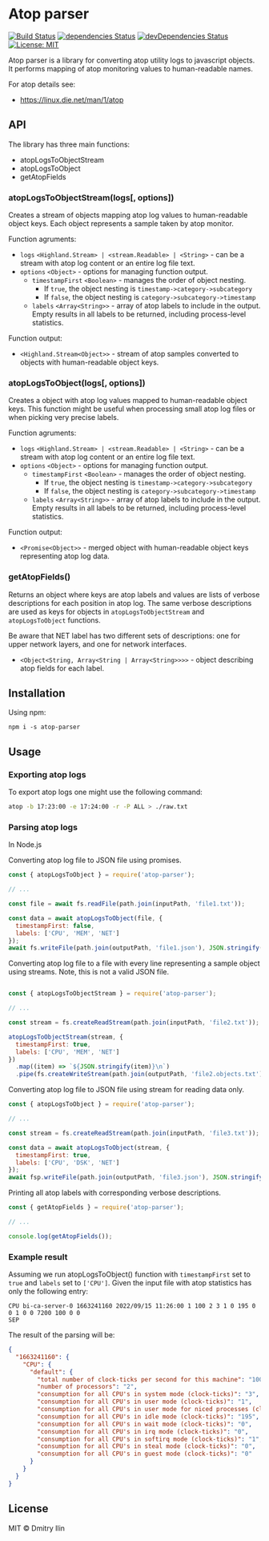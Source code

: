 # Atop parser

[![Build Status](https://travis-ci.org/rnd-student-lab/atop-parser.svg?branch=master)](https://travis-ci.org/rnd-student-lab/atop-parser)
[![dependencies Status](https://david-dm.org/rnd-student-lab/atop-parser/status.svg)](https://david-dm.org/rnd-student-lab/atop-parser)
[![devDependencies Status](https://david-dm.org/rnd-student-lab/atop-parser/dev-status.svg)](https://david-dm.org/rnd-student-lab/atop-parser?type=dev)
[![License: MIT](https://img.shields.io/badge/License-MIT-blue.svg)](https://opensource.org/licenses/MIT)

Atop parser is a library for converting atop utility logs to javascript objects.
It performs mapping of atop monitoring values to human-readable names.

For atop details see:

* https://linux.die.net/man/1/atop

## API

The library has three main functions:

* atopLogsToObjectStream
* atopLogsToObject
* getAtopFields

### atopLogsToObjectStream(logs[, options])

Creates a stream of objects mapping atop log values to human-readable object keys.
Each object represents a sample taken by atop monitor.

Function agruments:

* `logs` `<Highland.Stream> | <stream.Readable> | <String>` - can be a stream with atop log content or an entire log file text.
* `options` `<Object>` - options for managing function output.
  * `timestampFirst` `<Boolean>` - manages the order of object nesting.
    * If `true`, the object nesting is `timestamp->category->subcategory`
    * If `false`, the object nesting is `category->subcategory->timestamp`
  * `labels` `<Array<String>>` - array of atop labels to include in the output. Empty results in all labels to be returned, including process-level statistics.

Function output:

* `<Highland.Stream<Object>>` - stream of atop samples converted to objects with human-readable object keys.

### atopLogsToObject(logs[, options])

Creates a object with atop log values mapped to human-readable object keys.
This function might be useful when processing small atop log files or when picking very precise labels.

Function agruments:

* `logs` `<Highland.Stream> | <stream.Readable> | <String>` - can be a stream with atop log content or an entire log file text.
* `options` `<Object>` - options for managing function output.
  * `timestampFirst` `<Boolean>` - manages the order of object nesting.
    * If `true`, the object nesting is `timestamp->category->subcategory`
    * If `false`, the object nesting is `category->subcategory->timestamp`
  * `labels` `<Array<String>>` - array of atop labels to include in the output. Empty results in all labels to be returned, including process-level statistics.

Function output:

* `<Promise<Object>>` - merged object with human-readable object keys representing atop log data.

### getAtopFields()

Returns an object where keys are atop labels and values are lists of verbose descriptions for each position in atop log.
The same verbose descriptions are used as keys for objects in `atopLogsToObjectStream` and `atopLogsToObject` functions.

Be aware that NET label has two different sets of descriptions: one for upper network layers, and one for network interfaces.

* `<Object<String, Array<String | Array<String>>>>` - object describing atop fields for each label.

## Installation

Using npm:

```shell
npm i -s atop-parser
```

## Usage

### Exporting atop logs

To export atop logs one might use the following command:

```bash
atop -b 17:23:00 -e 17:24:00 -r -P ALL > ./raw.txt
```

### Parsing atop logs

In Node.js

Converting atop log file to JSON file using promises.

```js
const { atopLogsToObject } = require('atop-parser');

// ...

const file = await fs.readFile(path.join(inputPath, 'file1.txt'));

const data = await atopLogsToObject(file, {
  timestampFirst: false,
  labels: ['CPU', 'MEM', 'NET']
});
await fs.writeFile(path.join(outputPath, 'file1.json'), JSON.stringify(data, null, 2));
```

Converting atop log file to a file with every line representing a sample object using streams. Note, this is not a valid JSON file.

```js

const { atopLogsToObjectStream } = require('atop-parser');

// ...

const stream = fs.createReadStream(path.join(inputPath, 'file2.txt'));

atopLogsToObjectStream(stream, {
  timestampFirst: true,
  labels: ['CPU', 'MEM', 'NET']
})
  .map((item) => `${JSON.stringify(item)}\n`)
  .pipe(fs.createWriteStream(path.join(outputPath, 'file2.objects.txt')));
```

Converting atop log file to JSON file using stream for reading data only.

```js
const { atopLogsToObject } = require('atop-parser');

// ...

const stream = fs.createReadStream(path.join(inputPath, 'file3.txt'));

const data = await atopLogsToObject(stream, {
  timestampFirst: true,
  labels: ['CPU', 'DSK', 'NET']
});
await fsp.writeFile(path.join(outputPath, 'file3.json'), JSON.stringify(data, null, 2));
```

Printing all atop labels with corresponding verbose descriptions.

```js
const { getAtopFields } = require('atop-parser');

// ...

console.log(getAtopFields());
```

### Example result

Assuming we run atopLogsToObject() function with `timestampFirst` set to `true` and `labels` set to `['CPU']`.
Given the input file with atop statistics has only the following entry:

```tsv
CPU bi-ca-server-0 1663241160 2022/09/15 11:26:00 1 100 2 3 1 0 195 0 0 1 0 0 7200 100 0 0
SEP
```

The result of the parsing will be:

```json
{
  "1663241160": {
    "CPU": {
      "default": {
        "total number of clock-ticks per second for this machine": "100",
        "number of processors": "2",
        "consumption for all CPU's in system mode (clock-ticks)": "3",
        "consumption for all CPU's in user mode (clock-ticks)": "1",
        "consumption for all CPU's in user mode for niced processes (clock-ticks)": "0",
        "consumption for all CPU's in idle mode (clock-ticks)": "195",
        "consumption for all CPU's in wait mode (clock-ticks)": "0",
        "consumption for all CPU's in irq mode (clock-ticks)": "0",
        "consumption for all CPU's in softirq mode (clock-ticks)": "1",
        "consumption for all CPU's in steal mode (clock-ticks)": "0",
        "consumption for all CPU's in guest mode (clock-ticks)": "0"
      }
    }
  }
}
```

## License

MIT © Dmitry Ilin
